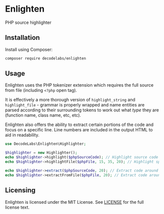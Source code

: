 # Enlighten
PHP source highlighter

## Installation

Install using Composer:

```bash
composer require decodelabs/enlighten
```

## Usage
Enlighten uses the PHP tokenizer extension which requires the full source from file (including <code>&lt;?php</code> open tag).

It is effectively a more thorough version of <code>highlight_string</code> and <code>highlight_file</code> - grammar is properly wrapped and name entities are parsed according to their surrounding tokens to work out what _type_ they are (function name, class name, etc, etc).

Enlighten also offers the ability to extract certain portions of the code and focus on a specific line. Line numbers are included in the output HTML to aid in readability.

```php
use DecodeLabs\Enlighten\Highlighter;

$highlighter = new Highlighter();
echo $highlighter->highlight($phpSourceCode); // Highlight source code in memory
echo $highlighter->highlightFile($phpFile, 15, 35, 20); // Highlight specific lines (15 to 35) in file (focus on 20)

echo $highlighter->extract($phpSourceCode, 20); // Extract code around specific line
echo $highlighter->extractFromFile($phpFile, 20); // Extract code around specific line
```


## Licensing
Enlighten is licensed under the MIT License. See [LICENSE](https://github.com/decodelabs/glitch/blob/master/LICENSE) for the full license text.
